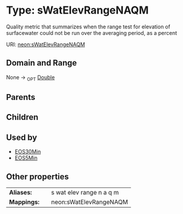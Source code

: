 
# Type: sWatElevRangeNAQM


Quality metric that summarizes when the range test for elevation of surfacewater could not be run over the averaging period, as a percent

URI: [neon:sWatElevRangeNAQM](https://data.neonscience.org/sWatElevRangeNAQM)


## Domain and Range

None ->  <sub>OPT</sub> [Double](types/Double.md)

## Parents


## Children


## Used by

 * [EOS30Min](EOS30Min.md)
 * [EOS5Min](EOS5Min.md)

## Other properties

|  |  |  |
| --- | --- | --- |
| **Aliases:** | | s wat elev range n a q m |
| **Mappings:** | | neon:sWatElevRangeNAQM |


